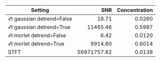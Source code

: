 | Setting | SNR | Concentration |
|---|---:|---:|
| √t gaussian detrend=False | 18.71 | 0.0260 |
| √t gaussian detrend=True | 11465.46 | 0.5987 |
| √t morlet detrend=False | 6.42 | 0.0120 |
| √t morlet detrend=True | 9914.60 | 0.6014 |
| STFT | 56971757.62 | 0.0138 |